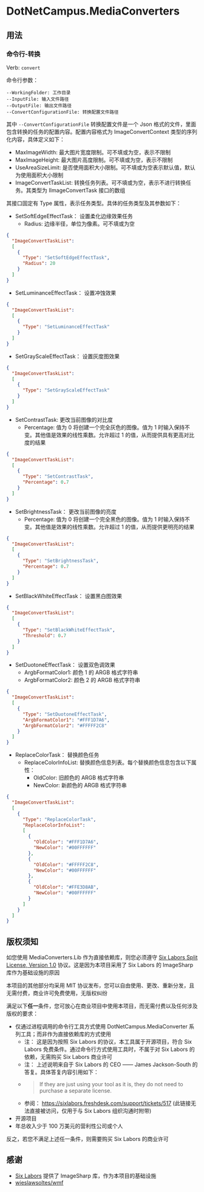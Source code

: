 ﻿# DotNetCampus.MediaConverters

## 用法

### 命令行-转换

Verb: `convert`

命令行参数：

```shell
--WorkingFolder: 工作目录
--InputFile: 输入文件路径
--OutputFile: 输出文件路径
--ConvertConfigurationFile: 转换配置文件路径
```

其中 `--ConvertConfigurationFile` 转换配置文件是一个 Json 格式的文件，里面包含转换的任务的配置内容。配置内容格式为 ImageConvertContext 类型的序列化内容，具体定义如下：

- MaxImageWidth: 最大图片宽度限制。可不填或为空，表示不限制
- MaxImageHeight: 最大图片高度限制。可不填或为空，表示不限制
- UseAreaSizeLimit: 是否使用面积大小限制。可不填或为空表示默认值，默认为使用面积大小限制
- ImageConvertTaskList: 转换任务列表。可不填或为空，表示不进行转换任务。其类型为 IImageConvertTask 接口的数组

其接口固定有 Type 属性，表示任务类型。具体的任务类型及其参数如下：

- SetSoftEdgeEffectTask： 设置柔化边缘效果任务
  - Radius: 边缘半径，单位为像素。可不填或为空

```json
{
  "ImageConvertTaskList":
  [
    {
      "Type": "SetSoftEdgeEffectTask",
      "Radius": 20
    }
  ]
}
```

- SetLuminanceEffectTask： 设置冲蚀效果

```json
{
  "ImageConvertTaskList": 
  [
    {
      "Type": "SetLuminanceEffectTask"
    }
  ]
}
```

- SetGrayScaleEffectTask： 设置灰度图效果

```json
{
  "ImageConvertTaskList": 
  [
    {
      "Type": "SetGrayScaleEffectTask"
    }
  ]
}
```

- SetContrastTask: 更改当前图像的对比度
  - Percentage: 值为 0 将创建一个完全灰色的图像。值为 1 时输入保持不变。其他值是效果的线性乘数。允许超过 1 的值，从而提供具有更高对比度的结果

```json
{
  "ImageConvertTaskList": 
  [
    {
      "Type": "SetContrastTask",
      "Percentage": 0.7
    }
  ]
}
```

- SetBrightnessTask： 更改当前图像的亮度
  -  Percentage: 值为 0 将创建一个完全黑色的图像。值为 1 时输入保持不变。其他值是效果的线性乘数。允许超过 1 的值，从而提供更明亮的结果

```json
{
  "ImageConvertTaskList": 
  [
    {
      "Type": "SetBrightnessTask",
      "Percentage": 0.7
    }
  ]
}
```

- SetBlackWhiteEffectTask： 设置黑白图效果

```json
{
  "ImageConvertTaskList": 
  [
    {
      "Type": "SetBlackWhiteEffectTask",
      "Threshold": 0.7
    }
  ]
}
```

- SetDuotoneEffectTask： 设置双色调效果
  - ArgbFormatColor1: 颜色 1 的 ARGB 格式字符串
  - ArgbFormatColor2: 颜色 2 的 ARGB 格式字符串

```json
{
  "ImageConvertTaskList": 
  [
    {
      "Type": "SetDuotoneEffectTask",
      "ArgbFormatColor1": "#FFF1D7A6",
      "ArgbFormatColor2": "#FFFFF2C8"
    }
  ]
}
```

- ReplaceColorTask： 替换颜色任务
  - ReplaceColorInfoList: 替换颜色信息列表。每个替换颜色信息包含以下属性：
    - OldColor: 旧颜色的 ARGB 格式字符串
    - NewColor: 新颜色的 ARGB 格式字符串

```json
{
  "ImageConvertTaskList": 
  [
    {
      "Type": "ReplaceColorTask",
      "ReplaceColorInfoList": 
      [
        {
          "OldColor": "#FFF1D7A6",
          "NewColor": "#00FFFFFF"
        },
        {
          "OldColor": "#FFFFF2C8",
          "NewColor": "#00FFFFFF"
        },
        {
          "OldColor": "#FFE3D8AB",
          "NewColor": "#00FFFFFF"
        }
      ]
    }
  ]
}
```

## 版权须知

如您使用 MediaConverters.Lib 作为直接依赖库，则您必须遵守 [Six Labors Split License, Version 1.0](ThirdPartyNotices/SixLabors.LICENSE.txt) 协议。这是因为本项目采用了 Six Labors 的 ImageSharp 库作为基础设施的原因

本项目的其他部分均采用 MIT 协议发布，您可以自由使用、更改、重新分发，且无需付费，商业许可免费使用，无版权纠纷

满足以下**任一**条件，您可放心在商业项目中使用本项目，而无需付费以及任何涉及版权的要求：

- 仅通过进程调用的命令行工具方式使用 DotNetCampus.MediaConverter 系列工具；而非作为直接依赖库的方式使用
  - 注： 这是因为按照 Six Labors 的协议，本工具属于开源项目，符合 Six Labors 免费条件。通过命令行方式使用工具时，不属于对 Six Labors 的依赖，无需购买 Six Labors 商业许可
  - 注： 上述说明来自于 Six Labors 的 CEO —— James Jackson-South 的答复。具体答复内容引用如下：
  - > If they are just using your tool as it is, they do not need to purchase a separate license.
  - 参阅： <https://sixlabors.freshdesk.com/support/tickets/517> (此链接无法直接被访问，仅用于与 Six Labors 组织沟通时附带)
- 开源项目
- 年总收入少于 100 万美元的营利性公司或个人

反之，若您不满足上述任一条件，则需要购买 Six Labors 的商业许可

## 感谢

- [Six Labors](https://sixlabors.com/) 提供了 ImageSharp 库，作为本项目的基础设施
- [wieslawsoltes/wmf](https://github.com/wieslawsoltes/wmf)